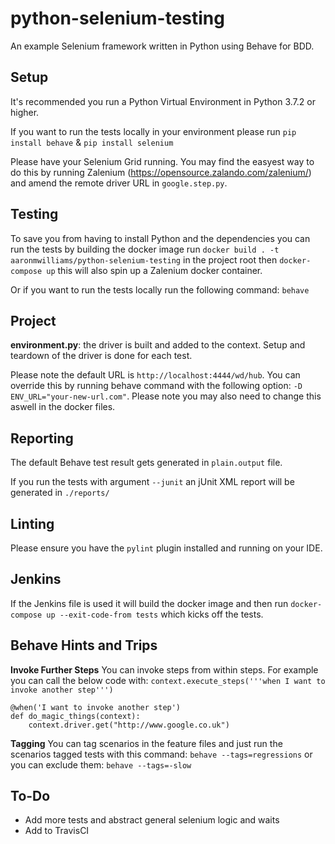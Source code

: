 # python-selenium-testing
An example Selenium framework written in Python using Behave for BDD.

## Setup
It's recommended you run a Python Virtual Environment in Python 3.7.2 or higher.

If you want to run the tests locally in your environment please run `pip install behave` & `pip install selenium`

Please have your Selenium Grid running. You may find the easyest way to do this by running Zalenium (https://opensource.zalando.com/zalenium/) and amend the remote driver URL in `google.step.py`.

## Testing
To save you from having to install Python and the dependencies you can run the tests by building the docker image
run `docker build . -t aaronmwilliams/python-selenium-testing` in the project root then `docker-compose up` this will also spin up a Zalenium docker container.

Or if you want to run the tests locally run the following command: `behave`


## Project
**environment.py**: the driver is built and added to the context. Setup and teardown of the driver is done for each test.

Please note the default URL is `http://localhost:4444/wd/hub`. You can override this by running behave command with the following option: `-D ENV_URL="your-new-url.com"`. Please note you may also need to change this aswell in the docker files.

## Reporting
The default Behave test result gets generated in `plain.output` file.

If you run the tests with argument `--junit` an jUnit XML report will be generated in `./reports/`

## Linting
Please ensure you have the `pylint` plugin installed and running on your IDE.

## Jenkins
If the Jenkins file is used it will build the docker image and then run `docker-compose up --exit-code-from tests` which kicks off the tests.

## Behave Hints and Trips
**Invoke Further Steps**
You can invoke steps from within steps. For example you can call the below code with: `context.execute_steps('''when I want to invoke another step''')`
```
@when('I want to invoke another step')
def do_magic_things(context):
    context.driver.get("http://www.google.co.uk")
```

**Tagging**
You can tag scenarios in the feature files and just run the scenarios tagged tests with this command: `behave --tags=regressions` or you can exclude them: `behave --tags=-slow`


## To-Do
- Add more tests and abstract general selenium logic and waits
- Add to TravisCI